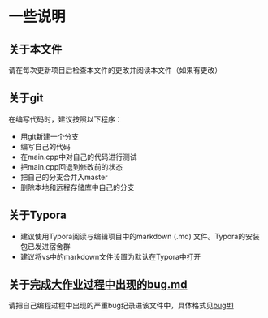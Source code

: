 # 一些说明

## 关于本文件

请在每次更新项目后检查本文件的更改并阅读本文件（如果有更改）

## 关于git

在编写代码时，建议按照以下程序：

* 用git新建一个分支
* 编写自己的代码
* 在main.cpp中对自己的代码进行测试
* 把main.cpp回退到修改前的状态
* 把自己的分支合并入master
* 删除本地和远程存储库中自己的分支

## 关于Typora

* 建议使用Typora阅读与编辑项目中的markdown (.md) 文件。Typora的安装包已发进宿舍群
* 建议将vs中的markdown文件设置为默认在Typora中打开

## 关于[完成大作业过程中出现的bug.md](./完成大作业过程中出现的bug.md)

请把自己编程过程中出现的严重bug纪录进该文件中，具体格式见[bug#1](./完成大作业过程中出现的bug.md#bug#1)

